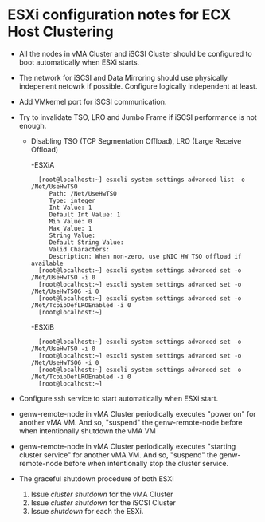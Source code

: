 # ESXi configuration notes for ECX Host Clustering
- All the nodes in vMA Cluster and iSCSI Cluster should be configured to boot automatically when ESXi starts.
- The network for iSCSI and Data Mirroring should use physically indepenent netowrk if possible. Configure logically independent at least.
- Add VMkernel port for iSCSI communication.
- Try to invalidate TSO, LRO and Jumbo Frame if iSCSI performance is not enough.

	- Disabling TSO (TCP Segmentation Offload), LRO (Large Receive Offload)

		-ESXiA

			[root@localhost:~] esxcli system settings advanced list -o /Net/UseHwTSO
			   Path: /Net/UseHwTSO
			   Type: integer
			   Int Value: 1
			   Default Int Value: 1
			   Min Value: 0
			   Max Value: 1
			   String Value:
			   Default String Value:
			   Valid Characters:
			   Description: When non-zero, use pNIC HW TSO offload if available
			[root@localhost:~] esxcli system settings advanced set -o /Net/UseHwTSO -i 0
			[root@localhost:~] esxcli system settings advanced set -o /Net/UseHwTSO6 -i 0
			[root@localhost:~] esxcli system settings advanced set -o /Net/TcpipDefLROEnabled -i 0
			[root@localhost:~]

		-ESXiB

			[root@localhost:~] esxcli system settings advanced set -o /Net/UseHwTSO -i 0
			[root@localhost:~] esxcli system settings advanced set -o /Net/UseHwTSO6 -i 0
			[root@localhost:~] esxcli system settings advanced set -o /Net/TcpipDefLROEnabled -i 0
			[root@localhost:~]

- Configure ssh service to start automatically when ESXi start.

- genw-remote-node in vMA Cluster periodically executes "power on" for another vMA VM. And so, "suspend" the genw-remote-node before when intentionally shutdown the vMA VM
- genw-remote-node in vMA Cluster periodically executes "starting cluster service" for another vMA VM. And so, "suspend" the genw-remote-node before when intentionally stop the cluster service.

- The graceful shutdown procedure of both ESXi
  1. Issue *cluster shutdown* for the vMA Cluster
  2. Issue *cluster shutdown* for the iSCSI Cluster
  3. Issue *shutdown* for each the ESXi.

<!--
- vMA VM, iSCSI VM の自動起動設定
- iSCSI network と mirror network の分割
- iSCSI用 VMkernel port の追加
- TSO, LRO, Jumbo frame の無効化
- ssh サービスの自動起動設定
- vMA Cluster の genw-remote-node は
  - 対向 vMA VM の power off status を認識すると power on を実行する。従って、意図的に vMA VM を power off 状態にするときは、vMA Cluster の genw-remote-node を suspend する必要がある。
  - 対向 vMA VM で ECサービス の offline status を認識すると service start を実行する。従って、意図的に ECサービス を offline status にするときは、vMA Cluster の genw-remote-node を suspend する必要がある。
-->


<!--

2017/12/20

VMware-VMvisor-Installer-6.5.0.update01-5969303.x86_64.iso

VMware vSphere Hypervisor 6
VMware-VMvisor-Installer-201701001-4887370.x86_64.iso

1. Configuring BOTH ESXi

- Configure network
	- Assumption
		- Port group : VM Network, Management Network having vSwitch0
		- Virtual switch : vSwitch0
		- Physical NIC : vmnic[0..2]
	- Configuring
		- Virtual Switch > add *vSwitch1[1..2]* to have uplink to vmnic[1..2]
		- Port Group > add *VM Network [1..2]* to have vSwitch[1..2]
		- VMkernel NIC > add VMkernel NIC >  
		  *VM Network 1* as Port Group  
		  *Static* as IPv4 configuration  
		  *192.168.0.1* as Address  
		  *255.255.255.0* as Subnet Mask

- Configuring storage
	- Storage > [Adapter] tab > [iSCSI Configuration] > enabling iSCSI
		- set alias as *iqn.1998-01.com.vmware:1* for ESXi#1
		- set alias as *iqn.1998-01.com.vmware:2* for ESXi#2
		Then vmhba65 is added.
2. Configuring iSCSI VMs

	iqn.1998-01.com.vmware:1
-->
